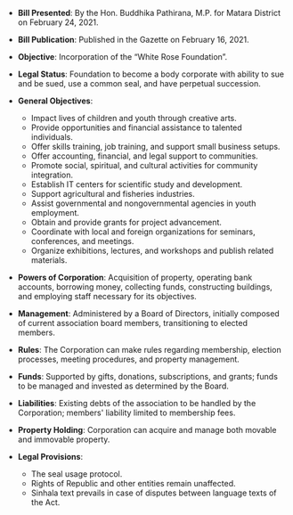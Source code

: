 - **Bill Presented**: By the Hon. Buddhika Pathirana, M.P. for Matara District on February 24, 2021.
- **Bill Publication**: Published in the Gazette on February 16, 2021.
- **Objective**: Incorporation of the “White Rose Foundation”.
- **Legal Status**: Foundation to become a body corporate with ability to sue and be sued, use a common seal, and have perpetual succession.
- **General Objectives**:
  - Impact lives of children and youth through creative arts.
  - Provide opportunities and financial assistance to talented individuals.
  - Offer skills training, job training, and support small business setups.
  - Offer accounting, financial, and legal support to communities.
  - Promote social, spiritual, and cultural activities for community integration.
  - Establish IT centers for scientific study and development.
  - Support agricultural and fisheries industries.
  - Assist governmental and nongovernmental agencies in youth employment.
  - Obtain and provide grants for project advancement.
  - Coordinate with local and foreign organizations for seminars, conferences, and meetings.
  - Organize exhibitions, lectures, and workshops and publish related materials.
- **Powers of Corporation**: Acquisition of property, operating bank accounts, borrowing money, collecting funds, constructing buildings, and employing staff necessary for its objectives.
  
- **Management**: Administered by a Board of Directors, initially composed of current association board members, transitioning to elected members.
- **Rules**: The Corporation can make rules regarding membership, election processes, meeting procedures, and property management.
- **Funds**: Supported by gifts, donations, subscriptions, and grants; funds to be managed and invested as determined by the Board.
- **Liabilities**: Existing debts of the association to be handled by the Corporation; members' liability limited to membership fees.
- **Property Holding**: Corporation can acquire and manage both movable and immovable property.
- **Legal Provisions**:
  - The seal usage protocol.
  - Rights of Republic and other entities remain unaffected.
  - Sinhala text prevails in case of disputes between language texts of the Act.